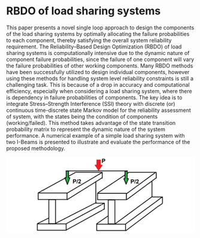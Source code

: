 # RBDO of load sharing systems
This paper presents a novel single loop approach to design the components of the load sharing systems by optimally allocating the failure probabilities to each component, thereby satisfying the overall system reliability requirement. The Reliability–Based Design Optimization (RBDO) of load sharing systems is computationally intensive due to the dynamic nature of component failure probabilities, since the failure of one component will vary the failure probabilities of other working components. Many RBDO methods have been successfully utilized to design individual components, however using these methods for handling system level reliability constraints is still a challenging task. This is because of a drop in accuracy and computational efficiency, especially when considering a load sharing system, where there is dependency in failure probabilities of components. The key idea is to integrate Stress–Strength Interference (SSI) theory with discrete (or) continuous time-discrete state Markov model for the reliability assessment of system, with the states being the condition of components (working/failed). This method takes advantage of the state transition probability matrix to represent the dynamic nature of the system performance. A numerical example of a simple load sharing system with two I-Beams is presented to illustrate and evaluate the performance of the proposed methodology.

![RBDO system](https://github.com/arunbalas/RBDO-load-sharing-system/blob/master/identical%20sys.png)

